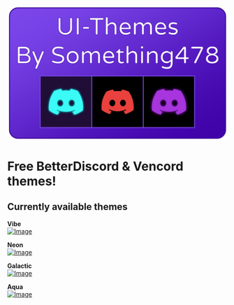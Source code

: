 ![Image](Resources/Image.png)
# Free BetterDiscord & Vencord themes!

Currently available themes
-------------------------------------
**Vibe**\
[![Image](https://custom-icon-badges.demolab.com/badge/-Download-blue?style=for-the-badge&logo=download&logoColor=white "Download")](https://drive.google.com/file/d/10RQwoiQtu-yL1Q7swGWhgu6fce8pYH6c/view?usp=drivesdk)

**Neon**\
[![Image](https://custom-icon-badges.demolab.com/badge/-Download-blue?style=for-the-badge&logo=download&logoColor=white "Download")](https://drive.google.com/file/d/1K5UUovVQC7urnY1uEp83jlAbk2crKayh/view?usp=drivesdk)

**Galactic**\
[![Image](https://custom-icon-badges.demolab.com/badge/-Download-blue?style=for-the-badge&logo=download&logoColor=white "Download")](https://drive.google.com/file/d/1g1v6-pxR2xVPq56SbPyvSArYV2DdjKgY/view?usp=drivesdk)

**Aqua**\
[![Image](https://custom-icon-badges.demolab.com/badge/-Download-blue?style=for-the-badge&logo=download&logoColor=white "Download")](https://drive.google.com/file/d/16gl2rLmXe_GXfxs41uWDfsJUbdDP4Pdi/view?usp=drivesdk)
